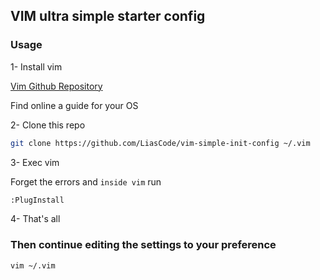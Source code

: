 ## VIM ultra simple starter config

### Usage

1- Install vim

[Vim Github Repository](https://github.com/vim/vim)

Find online a guide for your OS

2- Clone this repo

```bash
git clone https://github.com/LiasCode/vim-simple-init-config ~/.vim
```

3- Exec vim

Forget the errors and `inside vim` run

```bash
:PlugInstall
```
4- That's all

### Then continue editing the settings to your preference

```bash
vim ~/.vim
```
